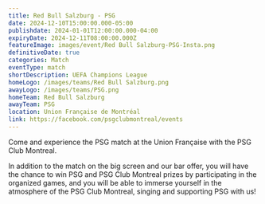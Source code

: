 ```yaml
---
title: Red Bull Salzburg - PSG
date: 2024-12-10T15:00:00.000-05:00
publishdate: 2024-01-01T12:00:00.000-04:00
expiryDate: 2024-12-11T08:00:00.000Z
featureImage: images/event/Red Bull Salzburg-PSG-Insta.png
definitiveDate: true
categories: Match
eventType: match
shortDescription: UEFA Champions League
homeLogo: /images/teams/Red Bull Salzburg.png
awayLogo: /images/teams/PSG.png
homeTeam: Red Bull Salzburg
awayTeam: PSG
location: Union Française de Montréal
link: https://facebook.com/psgclubmontreal/events
---
```


Come and experience the PSG match at the Union Française with the PSG Club Montreal.

In addition to the match on the big screen and our bar offer, you will have the chance to win PSG and PSG Club Montreal prizes by participating in the organized games, and you will be able to immerse yourself in the atmosphere of the PSG Club Montreal, singing and supporting PSG with us!
